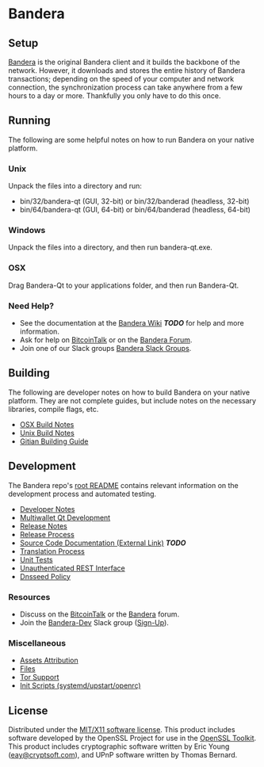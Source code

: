 Bandera
=====================

Setup
---------------------
[Bandera](http://banderaproject.net/wallet) is the original Bandera client and it builds the backbone of the network. However, it downloads and stores the entire history of Bandera transactions; depending on the speed of your computer and network connection, the synchronization process can take anywhere from a few hours to a day or more. Thankfully you only have to do this once.

Running
---------------------
The following are some helpful notes on how to run Bandera on your native platform.

### Unix

Unpack the files into a directory and run:

- bin/32/bandera-qt (GUI, 32-bit) or bin/32/banderad (headless, 32-bit)
- bin/64/bandera-qt (GUI, 64-bit) or bin/64/banderad (headless, 64-bit)

### Windows

Unpack the files into a directory, and then run bandera-qt.exe.

### OSX

Drag Bandera-Qt to your applications folder, and then run Bandera-Qt.

### Need Help?

* See the documentation at the [Bandera Wiki](https://en.bitcoin.it/wiki/Main_Page) ***TODO***
for help and more information.
* Ask for help on [BitcoinTalk](https://bitcointalk.org/index.php?topic=1262920.0) or on the [Bandera Forum](http://forum.banderaproject.net/).
* Join one of our Slack groups [Bandera Slack Groups](https://banderaproject.net/slack-logins/).

Building
---------------------
The following are developer notes on how to build Bandera on your native platform. They are not complete guides, but include notes on the necessary libraries, compile flags, etc.

- [OSX Build Notes](build-osx.md)
- [Unix Build Notes](build-unix.md)
- [Gitian Building Guide](gitian-building.md)

Development
---------------------
The Bandera repo's [root README](https://github.com/2ovob4ehko/bandera-coin/blob/master/README.md) contains relevant information on the development process and automated testing.

- [Developer Notes](developer-notes.md)
- [Multiwallet Qt Development](multiwallet-qt.md)
- [Release Notes](release-notes.md)
- [Release Process](release-process.md)
- [Source Code Documentation (External Link)](https://dev.visucore.com/bitcoin/doxygen/) ***TODO***
- [Translation Process](translation_process.md)
- [Unit Tests](unit-tests.md)
- [Unauthenticated REST Interface](REST-interface.md)
- [Dnsseed Policy](dnsseed-policy.md)

### Resources

* Discuss on the [BitcoinTalk](https://bitcointalk.org/index.php?topic=1262920.0) or the [Bandera](http://forum.banderaproject.net/) forum.
* Join the [Bandera-Dev](https://bandera-dev.slack.com/) Slack group ([Sign-Up](https://bandera-dev.herokuapp.com/)).

### Miscellaneous
- [Assets Attribution](assets-attribution.md)
- [Files](files.md)
- [Tor Support](tor.md)
- [Init Scripts (systemd/upstart/openrc)](init.md)

License
---------------------
Distributed under the [MIT/X11 software license](http://www.opensource.org/licenses/mit-license.php).
This product includes software developed by the OpenSSL Project for use in the [OpenSSL Toolkit](https://www.openssl.org/). This product includes
cryptographic software written by Eric Young ([eay@cryptsoft.com](mailto:eay@cryptsoft.com)), and UPnP software written by Thomas Bernard.
